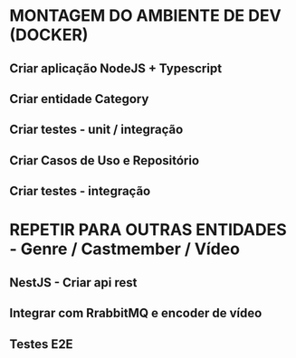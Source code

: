 # MONTAGEM DO AMBIENTE DE DEV (DOCKER)

## Criar aplicação NodeJS + Typescript

## Criar entidade Category

## Criar testes - unit / integração

## Criar Casos de Uso e Repositório

## Criar testes - integração

# REPETIR PARA OUTRAS ENTIDADES - Genre / Castmember / Vídeo

## NestJS - Criar api rest

## Integrar com RrabbitMQ e encoder de vídeo

## Testes E2E

